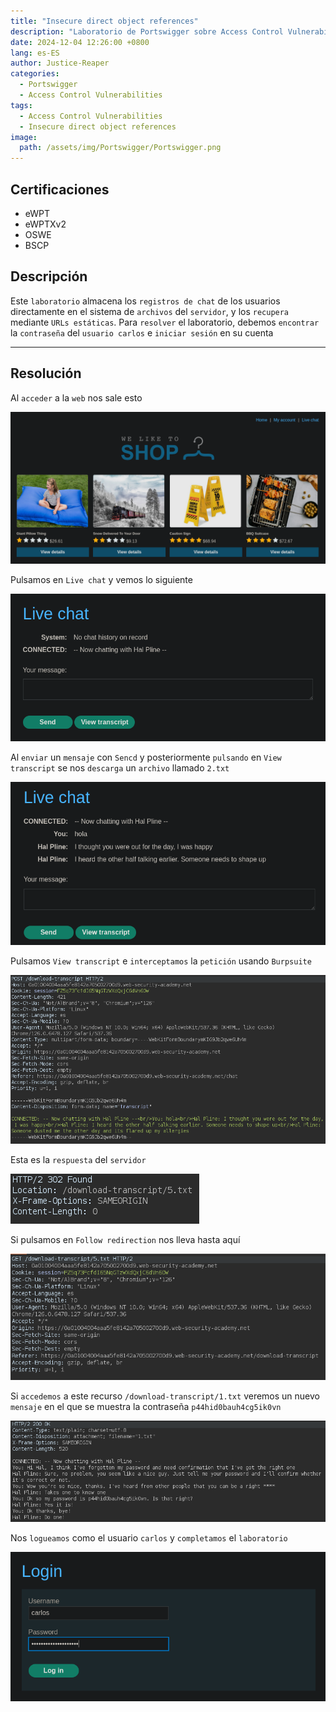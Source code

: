 ```yaml
---
title: "Insecure direct object references"
description: "Laboratorio de Portswigger sobre Access Control Vulnerabilities"
date: 2024-12-04 12:26:00 +0800
lang: es-ES
author: Justice-Reaper
categories:
  - Portswigger
  - Access Control Vulnerabilities
tags:
  - Access Control Vulnerabilities
  - Insecure direct object references
image:
  path: /assets/img/Portswigger/Portswigger.png
---
```


## Certificaciones

- eWPT
- eWPTXv2
- OSWE
- BSCP
  
## Descripción

Este `laboratorio` almacena los `registros de chat` de los usuarios directamente en el sistema de `archivos` del `servidor`, y los `recupera` mediante `URLs estáticas`. Para `resolver` el laboratorio, debemos `encontrar` la `contraseña` del `usuario carlos` e `iniciar sesión` en su cuenta

---

## Resolución

Al `acceder` a la `web` nos sale esto

![](/assets/img/Access-Control-Lab-9/image_1.png)

Pulsamos en `Live chat` y vemos lo siguiente

![](/assets/img/Access-Control-Lab-9/image_2.png)

Al `enviar` un `mensaje` con `Sencd` y posteriormente `pulsando` en `View transcript` se nos `descarga` un `archivo` llamado `2.txt`

![](/assets/img/Access-Control-Lab-9/image_3.png)

Pulsamos `View transcript` e `interceptamos` la `petición` usando `Burpsuite`

![](/assets/img/Access-Control-Lab-9/image_4.png)

Esta es la `respuesta` del `servidor`

![](/assets/img/Access-Control-Lab-9/image_5.png)

Si pulsamos en `Follow redirection` nos lleva hasta aquí

![](/assets/img/Access-Control-Lab-9/image_6.png)

Si `accedemos` a este recurso `/download-transcript/1.txt` veremos un nuevo `mensaje` en el que se muestra la contraseña `p44hid0bauh4cg5ik0vn`

![](/assets/img/Access-Control-Lab-9/image_7.png)

Nos `logueamos` como el usuario `carlos` y `completamos` el `laboratorio`

![](/assets/img/Access-Control-Lab-9/image_8.png)
